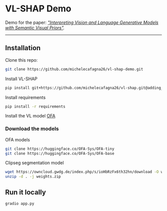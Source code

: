 # VL-SHAP Demo

Demo for the paper: *["Interpreting Vision and Language Generative Models with Semantic Visual Priors"](https://arxiv.org/abs/2304.14986).*

---

## Installation

Clone this repo:
```bash
git clone https://github.com/michelecafagna26/vl-shap-demo.git
```
Install VL-SHAP
```bash
pip install git+https://github.com/michelecafagna26/vl-shap.git@adding_clipseg#egg=semshap
```
Install requirements
```bash
pip install -r requirements
```
Install the VL model [OFA](https://github.com/OFA-Sys/OFA/blob/feature/add_transformers/transformers.md)

### Download the models

OFA models
```bash
git clone https://huggingface.co/OFA-Sys/OFA-tiny 
git clone https://huggingface.co/OFA-Sys/OFA-base
```

Clipseg segmentation model
```bash
wget https://owncloud.gwdg.de/index.php/s/ioHbRzFx6th32hn/download -O weights.zip
unzip -d . -j weights.zip
```

## Run it locally

```bash
gradio app.py
```

